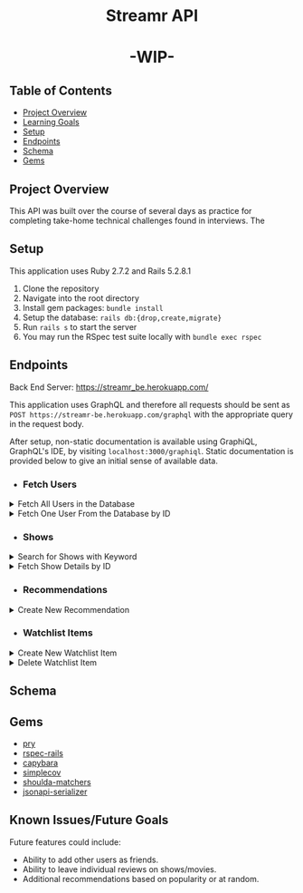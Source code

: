 <div align="center">
  <h1>Streamr API</h1>
  <h1>-WIP-</h1>
</div>

## Table of Contents
- [Project Overview](#project-overview)
- [Learning Goals](#learning-goals)
- [Setup](#setup)
- [Endpoints](#endpoints)
- [Schema](#schema)
- [Gems](#gems)


## Project Overview
This API was built over the course of several days as practice for completing take-home technical challenges found in interviews. The 


## Setup
This application uses Ruby 2.7.2 and Rails 5.2.8.1

1. Clone the repository
2. Navigate into the root directory
3. Install gem packages: `bundle install`
4. Setup the database: `rails db:{drop,create,migrate}`
6. Run `rails s` to start the server
7. You may run the RSpec test suite locally with `bundle exec rspec`

## Endpoints
Back End Server: https://streamr_be.herokuapp.com/

This application uses GraphQL and therefore all requests should be sent as `POST https://streamr-be.herokuapp.com/graphql` with the appropriate query in the request body. 

After setup, non-static documentation is available using GraphiQL, GraphQL's IDE, by visiting `localhost:3000/graphiql`. Static documentation is provided below to give an initial sense of available data.

- ### Fetch Users
<details close>
<summary>Fetch All Users in the Database</summary>
<br>
Request Body: <br>
  
```
  query {
    users {
        id
        username
        avatarUrl
    }
  }
```
  
JSON Response Example: 
```json 
  {
  "data": {
    "users": [
      {
        "id": "1",
        "username": "snoop_dogg",
        "avatarUrl": "https://cdn-icons-png.flaticon.com/512/3940/3940414.png"
      },
      {
        "id": "2",
        "username": "martha_stewart",
        "avatarUrl": "https://cdn-icons-png.flaticon.com/512/3940/3940448.png"
      },
      {...},
      {...}
    ]
  }
```
</details>

<details close>
<summary>Fetch One User From the Database by ID</summary>
<br>
Request Body: <br>
  
```
query {
	fetchUser (
  	id: 5
  )
  {
    id
    username
    avatarUrl
    watchlistItems {
      show {
        tmdbId
        title
        releaseYear
        posterUrl
        mediaType
      }
    }
    recommendations {
      id
      recommendeeId
      recommender {
        id
        username
        avatarUrl
      }
      show {
        tmdbId
        title
        releaseYear
        rating
        genres
        posterUrl
        mediaType
      }
      createdAt
    }
  }
}
```
  
JSON Response Example: 
```json 
 {
  "data": {
    "fetchUser": {
      "id": "5",
      "username": "the_burger_king",
      "avatarUrl": "https://cdn-icons-png.flaticon.com/512/3940/3940429.png",
      "watchlistItems": [
        {
          "show": {
            "tmdbId": 76331,
            "title": "Succession",
            "releaseYear": "2018",
            "posterUrl": "https://image.tmdb.org/t/p/w500/e2X32jUfJ2kb4QtNg3WCTnLyGxD.jpg",
            "mediaType": "tv"
          }
        },
        {..},
        {..}
      ],
      "recommendations": [
        {
          "id": "5",
          "recommendeeId": 5,
          "recommender": {
            "id": "4",
            "username": "sean_not_shaun",
            "avatarUrl": "https://cdn-icons-png.flaticon.com/512/3940/3940421.png"
          },
          "show": {
            "tmdbId": 4608,
            "title": "30 Rock",
            "releaseYear": "2006",
            "rating": 7.45,
            "genres": [
              "Comedy"
            ],
            "posterUrl": "https://image.tmdb.org/t/p/w500/k3RbNzPEPW0cmkfkn1xVCTk3Qde.jpg",
            "mediaType": "tv"
          },
          "createdAt": "2023-02-12T19:29:41Z"
        },
        {..},
        {..}
      ]
    }
  }
}
```
</details>

- ### Shows
<details close>

<summary>Search for Shows with Keyword</summary>
<br>
Request Body: <br>

```
  query {
    shows(
        query: "30 Rock"
    )
    {
        tmdbId
        title
        imageUrl
        yearCreated
        mediaType
        rating
        genres
    }
}
```

JSON Response Example: 
```json 
  {
  "data": {
    "shows": [
      {
        "tmdbId": 4608,
        "title": "30 Rock",
        "imageUrl": "https://image.tmdb.org/t/p/w500//k3RbNzPEPW0cmkfkn1xVCTk3Qde.jpg",
        "yearCreated": "2006-10-11",
        "mediaType": "tv",
        "rating": 7.45,
        "genres": [
          "Comedy"
        ]
      },
      {..},
      {..},
    ]
  }
```
</details>

<details close>

<summary>Fetch Show Details by ID</summary>
<br>
  Note: The argument `userId` is only required if the recommendedBy field is present in query <br>
Request Body: <br>

```
  query {
    showDetails(
        tmdbId: 4608
        userId: 1
      	mediaType: "tv"
    )
    {
        tmdbId
        title
        releaseYear
        streamingService {
          logoPath
          providerName
        }
        posterUrl
        genres
        rating
        summary
      	mediaType
        recommendedBy {
                id
                username
                avatarUrl
        }
    	 
    }
}
```

JSON Response Example: 
```json 
  {
  "data": {
    "showDetails": {
      "tmdbId": 4608,
      "title": "30 Rock",
      "releaseYear": "2006",
      "streamingService": [
        {
          "logoPath": "https://image.tmdb.org/t/p/w500/zxrVdFjIjLqkfnwyghnfywTn3Lh.jpg",
          "providerName": "Hulu"
        },
        {..},
        {..}
      ],
      "posterUrl": "https://image.tmdb.org/t/p/w500/k3RbNzPEPW0cmkfkn1xVCTk3Qde.jpg",
      "genres": [
        "Comedy"
      ],
      "rating": 7.45,
      "summary": "Liz Lemon, the head writer...",
      "mediaType": "tv",
      "recommendedBy": [
        {
          "id": "2",
          "username": "martha_stewart",
          "avatarUrl": "https://cdn-icons-png.flaticon.com/512/3940/3940448.png"
        },
        {..},
        {..}
      ]
    }
  }
}
```
</details>

- ### Recommendations
<details close>

<summary>Create New Recommendation</summary>
<br>
Request Body: <br>

```
  mutation {
    createRecommendation (
        tmdbId: 4608,
        recommenderId: 1,
        recommendeeId: 2,
        mediaType: "tv"
    )
    {
        id
        tmdbId
        recommenderId
        recommendeeId
    }
}
```

JSON Response Example: 
```json 
  {
  "data": {
    "createRecommendation": {
      "id": "30",
      "tmdbId": 4608,
      "recommenderId": 1,
      "recommendeeId": 2
    }
  }
}
```
</details>

- ### Watchlist Items
<details close>

<summary>Create New Watchlist Item</summary>
<br>
Request Body: <br>

```
  mutation {
    createWatchlistItem (
        tmdbId: 4608,
        userId: 1,
        mediaType: "tv"
    )
    {
        id
        tmdbId
        userId
    }
}
```

JSON Response Example: 
```json 
  {
  "data": {
    "createWatchlistItem": {
      "id": "83",
      "tmdbId": 4608,
      "userId": 1
    }
  }
}
```
</details>

<details close>

<summary>Delete Watchlist Item</summary>
<br>
Request Body: <br>

```
  mutation {
    deleteWatchlistItem (
        id: 83 )
    {
        id
    }
}
```

JSON Response Example: 
```json 
  {
  "data": {
    "deleteWatchlistItem": {
      "id": "83"
    }
  }
}
```
</details>


## Schema


## Gems
- [pry](https://github.com/pry/pry)
- [rspec-rails](https://github.com/rspec/rspec-rails)
- [capybara](https://github.com/teamcapybara/capybara)
- [simplecov](https://github.com/simplecov-ruby/simplecov)
- [shoulda-matchers](https://github.com/thoughtbot/shoulda-matchers)
- [jsonapi-serializer](https://github.com/jsonapi-serializer/jsonapi-serializer)




## Known Issues/Future Goals
Future features could include:
- Ability to add other users as friends.
- Ability to leave individual reviews on shows/movies.
- Additional recommendations based on popularity or at random.


